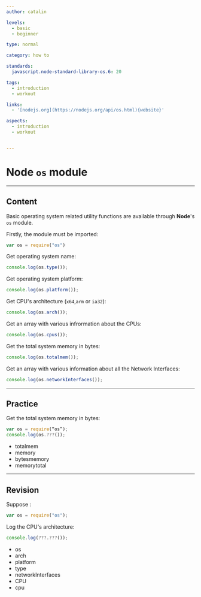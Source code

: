 ```yaml
---
author: catalin

levels:
  - basic
  - beginner

type: normal

category: how to

standards:
  javascript.node-standard-library-os.6: 20

tags:
  - introduction
  - workout

links:
  - '[nodejs.org](https://nodejs.org/api/os.html){website}'

aspects:
  - introduction
  - workout


---
```

# **Node** `os` module

---
## Content

Basic operating system related utility functions are available through **Node**'s `os` module.

Firstly, the module must be imported:
```javascript
var os = require("os")
```

Get operating system name:
```javascript
console.log(os.type());
```

Get operating system platform:
```javascript
console.log(os.platform());
```
Get CPU's architecture (`x64`,`arm` or `ia32`):
```javascript
console.log(os.arch());
```
Get an array with various infrormation about the CPUs:
```javascript
console.log(os.cpus());
```
Get the total system memory in bytes:
```javascript
console.log(os.totalmem());
```
Get an array with various information about all the Network Interfaces:
```javascript
console.log(os.networkInterfaces());
```

---
## Practice

Get the total system memory in bytes:

```javascript
var os = require(“os”);
console.log(os.???());
```

* totalmem
* memory
* bytesmemory
* memorytotal

---
## Revision

Suppose :
```javascript
var os = require("os");
```

Log the CPU's architecture:
```javascript
console.log(???.???());
```

* os
* arch
* platform
* type
* networkInterfaces
* CPU
* cpu
 
